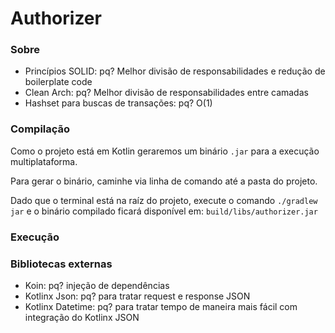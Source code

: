 # Authorizer

### Sobre

- Princípios SOLID: pq? Melhor divisão de responsabilidades e redução de boilerplate code
- Clean Arch: pq? Melhor divisão de responsabilidades entre camadas
- Hashset para buscas de transações: pq? O(1)

### Compilação
Como o projeto está em Kotlin geraremos um binário `.jar` para a execução multiplataforma.

Para gerar o binário, caminhe via linha de comando até a pasta do projeto.

Dado que o terminal está na raíz do projeto, execute o comando `./gradlew jar`
e o binário compilado ficará disponível em: `build/libs/authorizer.jar`

### Execução


### Bibliotecas externas

- Koin: pq? injeção de dependências
- Kotlinx Json: pq? para tratar request e response JSON
- Kotlinx Datetime: pq? para tratar tempo de maneira mais fácil com integração do Kotlinx JSON
